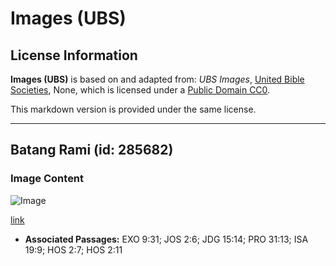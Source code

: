 # Images (UBS)

## License Information

**Images (UBS)** is based on and adapted from: _UBS Images_, [United Bible Societies](https://unitedbiblesocieties.org/), None, which is licensed under a [Public Domain CC0](https://creativecommons.org/public-domain/cc0/).

This markdown version is provided under the same license.



--------------------------------

## Batang Rami (id: 285682)

### Image Content

![Image](https://cdn.aquifer.bible/aquifer-content/resources/Media/WEB-0235_flax_stalk.jpg)

[link](https://cdn.aquifer.bible/aquifer-content/resources/Media/WEB-0235_flax_stalk.jpg)

* **Associated Passages:** EXO 9:31; JOS 2:6; JDG 15:14; PRO 31:13; ISA 19:9; HOS 2:7; HOS 2:11

